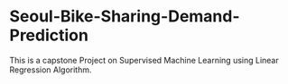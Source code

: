 # Seoul-Bike-Sharing-Demand-Prediction
This is a capstone Project on Supervised Machine Learning using Linear Regression Algorithm.
